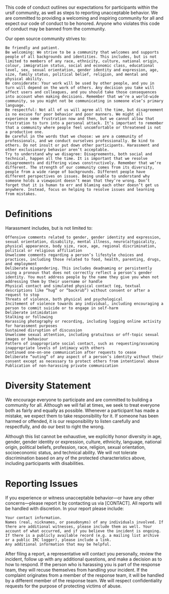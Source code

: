 This code of conduct outlines our expectations for participants within the ursif community, as well as steps to reporting unacceptable behavior. We are committed to providing a welcoming and inspiring community for all and expect our code of conduct to be honored. Anyone who violates this code of conduct may be banned from the community.

Our open source community strives to:

    Be friendly and patient.
    Be welcoming: We strive to be a community that welcomes and supports people of all backgrounds and identities. This includes, but is not limited to members of any race, ethnicity, culture, national origin, colour, immigration status, social and economic class, educational level, sex, sexual orientation, gender identity and expression, age, size, family status, political belief, religion, and mental and physical ability.
    Be considerate: Your work will be used by other people, and you in turn will depend on the work of others. Any decision you take will affect users and colleagues, and you should take those consequences into account when making decisions. Remember that we’re a world-wide community, so you might not be communicating in someone else’s primary language.
    Be respectful: Not all of us will agree all the time, but disagreement is no excuse for poor behavior and poor manners. We might all experience some frustration now and then, but we cannot allow that frustration to turn into a personal attack. It’s important to remember that a community where people feel uncomfortable or threatened is not a productive one.
    Be careful in the words that we choose: we are a community of professionals, and we conduct ourselves professionally. Be kind to others. Do not insult or put down other participants. Harassment and other exclusionary behavior aren’t acceptable.
    Try to understand why we disagree: Disagreements, both social and technical, happen all the time. It is important that we resolve disagreements and differing views constructively. Remember that we’re different. The strength of our community comes from its diversity, people from a wide range of backgrounds. Different people have different perspectives on issues. Being unable to understand why someone holds a viewpoint doesn’t mean that they’re wrong. Don’t forget that it is human to err and blaming each other doesn’t get us anywhere. Instead, focus on helping to resolve issues and learning from mistakes.

# Definitions

Harassment includes, but is not limited to:

    Offensive comments related to gender, gender identity and expression, sexual orientation, disability, mental illness, neuro(a)typicality, physical appearance, body size, race, age, regional discrimination, political or religious affiliation
    Unwelcome comments regarding a person’s lifestyle choices and practices, including those related to food, health, parenting, drugs, and employment
    Deliberate misgendering. This includes deadnaming or persistently using a pronoun that does not correctly reflect a person’s gender identity. You must address people by the name they give you when not addressing them by their username or handle
    Physical contact and simulated physical contact (eg, textual descriptions like “hug” or “backrub”) without consent or after a request to stop
    Threats of violence, both physical and psychological
    Incitement of violence towards any individual, including encouraging a person to commit suicide or to engage in self-harm
    Deliberate intimidation
    Stalking or following
    Harassing photography or recording, including logging online activity for harassment purposes
    Sustained disruption of discussion
    Unwelcome sexual attention, including gratuitous or off-topic sexual images or behaviour
    Pattern of inappropriate social contact, such as requesting/assuming inappropriate levels of intimacy with others
    Continued one-on-one communication after requests to cease
    Deliberate “outing” of any aspect of a person’s identity without their consent except as necessary to protect others from intentional abuse
    Publication of non-harassing private communication

# Diversity Statement

We encourage everyone to participate and are committed to building a community for all. Although we will fail at times, we seek to treat everyone both as fairly and equally as possible. Whenever a participant has made a mistake, we expect them to take responsibility for it. If someone has been harmed or offended, it is our responsibility to listen carefully and respectfully, and do our best to right the wrong.

Although this list cannot be exhaustive, we explicitly honor diversity in age, gender, gender identity or expression, culture, ethnicity, language, national origin, political beliefs, profession, race, religion, sexual orientation, socioeconomic status, and technical ability. We will not tolerate discrimination based on any of the protected characteristics above, including participants with disabilities.


# Reporting Issues

If you experience or witness unacceptable behavior—or have any other concerns—please report it by contacting us via [CONTACT]. All reports will be handled with discretion. In your report please include:

    Your contact information.
    Names (real, nicknames, or pseudonyms) of any individuals involved. If there are additional witnesses, please include them as well. Your account of what occurred, and if you believe the incident is ongoing. If there is a publicly available record (e.g. a mailing list archive or a public IRC logger), please include a link.
    Any additional information that may be helpful.

After filing a report, a representative will contact you personally, review the incident, follow up with any additional questions, and make a decision as to how to respond. If the person who is harassing you is part of the response team, they will recuse themselves from handling your incident. If the complaint originates from a member of the response team, it will be handled by a different member of the response team. We will respect confidentiality requests for the purpose of protecting victims of abuse.
